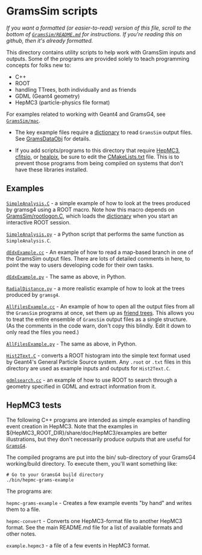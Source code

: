 # GramsSim scripts

_If you want a formatted (or easier-to-read) version of this file, scroll to the bottom of [`GramsSim/README.md`](../README.md) for instructions. If you're reading this on github, then it's already formatted._

This directory contains utility scripts to help work with GramsSim
inputs and outputs. Some of the programs are provided solely to teach
programming concepts for folks new to:

- C++
- ROOT
- handling TTrees, both individually and as friends
- GDML (Geant4 geometry)
- HepMC3 (particle-physics file format)

For examples related to working with Geant4 and GramsG4, see [`GramsSim/mac`](../mac).

- The key example files require a [dictionary](../GramsDataObj) to read `GramsSim` output files. See [GramsDataObj](../GramsDataObj) for details. 

- If you add scripts/programs to this directory that require [HepMC3][10], [cfitsio][17], or [healpix][18], be sure to edit the [CMakeLists.txt](./CMakeLists.txt) file. This is to prevent those programs from being compiled on systems that don't have these libraries installed.  

[10]: https://gitlab.cern.ch/hepmc/HepMC3
[17]: https://heasarc.gsfc.nasa.gov/fitsio/
[18]: https://healpix.jpl.nasa.gov/

## Examples

[`SimpleAnalysis.C`](./SimpleAnalysis.C) - a simple example of how to look at the trees
produced by gramsg4 using a ROOT macro. Note how this macro depends
on [GramsSim/rootlogon.C](../rootlogon.C), which loads the
[dictionary](../GramsDataObj) when you start an
interactive ROOT session.

[`SimpleAnalysis.py`](./SimpleAnalysis.py) - a Python script that performs the
same function as `SimpleAnalysis.C`. 

[`dEdxExample.cc`](dEdxExample.cc) - An example of how to read a map-based branch in one
of the GramsSim output files.  There are lots of detailed comments in
here, to point the way to users developing code for their own tasks.

[`dEdxExample.py`](dEdxExample.py) - The same as above, in Python.

[`RadialDistance.py`](RadialDistance.py) - a more realistic example of how to look at the
trees produced by `gramsg4`.

[`AllFilesExample.cc`](AllFilesExample.cc) - An example of how to open all the output
files from all the `GramsSim` programs at once, set them up as [friend trees][80].
This allows you to treat the entire ensemble of `GramsSim` output files as a single
structure. (As the comments in the code warn, don't copy this blindly. Edit it down
to only read the files you need.)

[`AllFilesExample.py`](AllFilesExample.py) - The same as above, in Python. 

[80]: https://root.cern/manual/trees/#widening-a-ttree-through-friends

[`Hist2Text.C`](Hist2Text.C) - converts a ROOT histogram into the simple text format
used by Geant4's General Particle Source system. Any `.root` or `.txt`
files in this directory are used as example inputs and outputs for
`Hist2Text.C`.

[`gdmlsearch.cc`](gdmlsearch.cc) - an example of how to use ROOT to search through a
geometry specified in GDML and extract information from it.

## HepMC3 tests

The following C++ programs are intended as simple examples of handling
event creation in HepMC3. Note that the examples in
${HepMC3_ROOT_DIR}/share/doc/HepMC3/examples are better illustrations,
but they don't necessarily produce outputs that are useful for
[`GramsG4`](../GramsG4).

The compiled programs are put into the bin/ sub-directory of your
GramsG4 working/build directory. To execute them, you'll want 
something like:

    # Go to your GramsG4 build directory
    ./bin/hepmc-grams-example

The programs are:

`hepmc-grams-example` - Creates a few example events "by hand" and
writes them to a file.

`hepmc-convert` - Converts one HepMC3-format file to another HepMC3
format. See the main README.md file for a list of available formats
and other notes.

`example.hepmc3` - a file of a few events in HepMC3 format.


